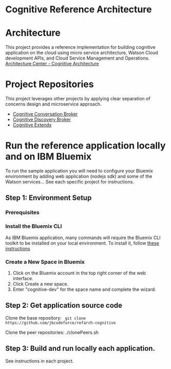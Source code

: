 # Cognitive Reference Architecture

# Architecture
This project provides a reference implementation for building cognitive application on the cloud using micro service architecture, Watson Cloud development APIs, and Cloud Service Management and Operations.
[Architecture Center - Cognitive Architecture](https://www.ibm.com/devops/method/content/architecture/cognitiveArchitecture#0_0)
# Project Repositories
This project leverages other projects by applying clear separation of concerns design and microservice approach.
* [Cognitive Conversation Broker](https://github.com/jbcodeforce/refarch-cognitive-conversation-broker)
* [Cognitive Discovery Broker](https://github.com/jbcodeforce/refarch-cognitive-discovery-broker)
* [Cognitive Extends]()

# Run the reference application locally and on IBM Bluemix
To run the sample application you will need to configure your Bluemix environment by adding web application (nodejs sdk) and some of the Watson services... See each specific project for instructions.

## Step 1: Environment Setup
### Prerequisites

### Install the Bluemix CLI
As IBM Bluemix application, many commands will require the Bluemix CLI toolkit to be installed on your local environment. To install it, follow [these instructions](https://console.ng.bluemix.net/docs/cli/index.html#cli)

### Create a New Space in Bluemix

1. Click on the Bluemix account in the top right corner of the web interface.
2. Click Create a new space.
3. Enter "cognitive-dev" for the space name and complete the wizard.

## Step 2: Get application source code

Clone the base repository: ``` git clone https://github.com/jbcodeforce/refarch-cognitive```

Clone the peer repositories: ./clonePeers.sh

## Step 3: Build and run locally each application.
See instructions in each project.
